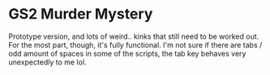 # GS2 Murder Mystery
Prototype version, and lots of weird.. kinks that still need to be worked out. For the most part, though, it's fully functional.
I'm not sure if there are tabs / odd amount of spaces in some of the scripts, the tab key behaves very unexpectedly  to me lol.
